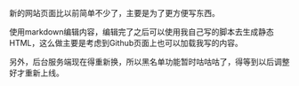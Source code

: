 新的网站页面比以前简单不少了，主要是为了更方便写东西。

使用markdown编辑内容，编辑完了之后可以使用我自己写的脚本去生成静态HTML，这么做主要是考虑到Github页面上也可以加载我写的内容。

另外，后台服务端现在得重新换，所以黑名单功能暂时咕咕咕了，得等到以后调整好才重新上线。